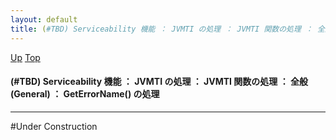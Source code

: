 ```yaml
---
layout: default
title: (#TBD) Serviceability 機能 ： JVMTI の処理 ： JVMTI 関数の処理 ： 全般 (General) ： GetErrorName() の処理
---
```

[Up](noh4kNMurg.html) [Top](../index.html)

#### (#TBD) Serviceability 機能 ： JVMTI の処理 ： JVMTI 関数の処理 ： 全般 (General) ： GetErrorName() の処理

--- 
#Under Construction






